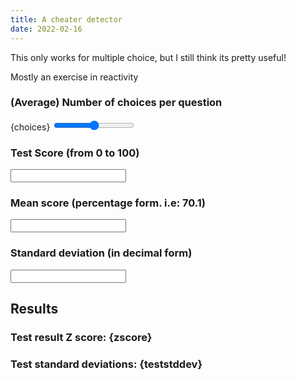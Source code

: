 ```yaml
---
title: A cheater detector
date: 2022-02-16
---
```


<script>
  let choices = 2;
  let score = 0;
  let mean = 0;
  let stddev = 0;

  let zscore;
  let teststddev;
  $: zscore = ((score - mean)/stddev).toFixed(3);
  $: teststddev = Math.trunc(Math.abs(zscore));
</script>

This only works for multiple choice, but I still think its pretty useful!

Mostly an exercise in reactivity

### (Average) Number of choices per question

{choices} <input type=range bind:value={choices} min=2 max=6>

### Test Score (from 0 to 100)

<input type=number bind:value={score}>

### Mean score (percentage form. i.e: 70.1)

<input type=number bind:value={mean}>

### Standard deviation (in decimal form)

<input type=number bind:value={stddev}>

## Results

### Test result Z score: {zscore}

### Test standard deviations: {teststddev}
